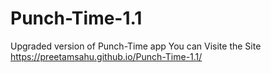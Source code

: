# Punch-Time-1.1
Upgraded version of Punch-Time app
You can Visite the Site  https://preetamsahu.github.io/Punch-Time-1.1/
